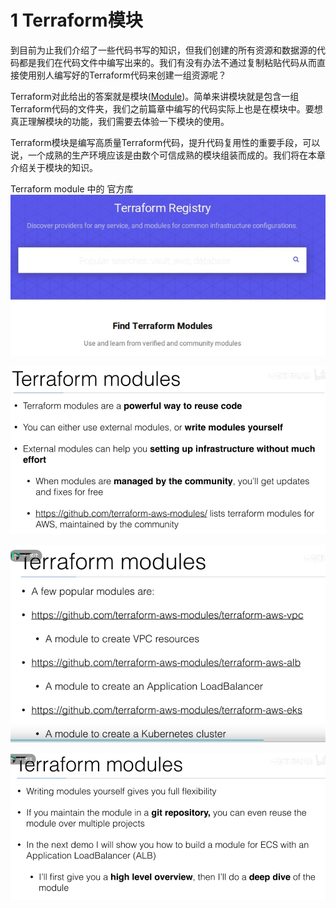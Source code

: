 
# 1 Terraform模块

到目前为止我们介绍了一些代码书写的知识，但我们创建的所有资源和数据源的代码都是我们在代码文件中编写出来的。我们有没有办法不通过复制粘贴代码从而直接使用别人编写好的Terraform代码来创建一组资源呢？

Terraform对此给出的答案就是模块([Module](https://www.terraform.io/docs/modules/index.html))。简单来讲模块就是包含一组Terraform代码的文件夹，我们之前篇章中编写的代码实际上也是在模块中。要想真正理解模块的功能，我们需要去体验一下模块的使用。

Terraform模块是编写高质量Terraform代码，提升代码复用性的重要手段，可以说，一个成熟的生产环境应该是由数个可信成熟的模块组装而成的。我们将在本章介绍关于模块的知识。



Terraform module 中的 官方库
![](image/Pasted%20image%2020231118143702.png)


![](image/Pasted%20image%2020231122214724.png)

![](image/Pasted%20image%2020231122214800.png)

![](image/Pasted%20image%2020231122214839.png)

